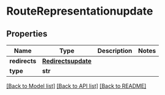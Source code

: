 # RouteRepresentationupdate

## Properties
Name | Type | Description | Notes
------------ | ------------- | ------------- | -------------
**redirects** | [**Redirectsupdate**](Redirectsupdate.md) |  | 
**type** | **str** |  | 

[[Back to Model list]](../README.md#documentation-for-models) [[Back to API list]](../README.md#documentation-for-api-endpoints) [[Back to README]](../README.md)


